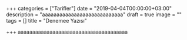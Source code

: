 +++
categories = ["Tarifler"]
date = "2019-04-04T00:00:00+03:00"
description = "aaaaaaaaaaaaaaaaaaaaaaaaaaaa"
draft = true
image = ""
tags = []
title = "Denemee Yazısı"

+++
aaaaaaaaaaaaaaaaaaaaaaaaaaaaaaaaaaaaaa
